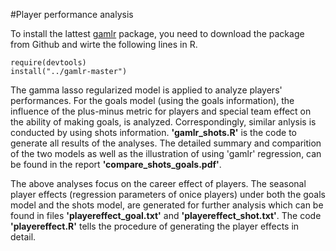 #Player performance analysis


To install the lattest [gamlr](https://github.com/mataddy/gamlr) package, you need to download the package from Github and wirte the following lines in R. 

	require(devtools)
	install("../gamlr-master")


The gamma lasso regularized model is applied to analyze players' performances. For the goals model (using the goals information), the influence of the plus-minus metric for players and special team effect on the ability of making goals, is analyzed. Correspondingly, similar anlysis is conducted by using shots information. **'gamlr_shots.R'** is the code to generate all results of the analyses. The detailed summary and comparition of the two models as well as the illustration of using 'gamlr' regression, can be found in the report 
**'compare_shots_goals.pdf'**. 

The above analyses focus on the career effect of players. The seasonal player effects (regression parameters of onice players) under both the goals model and the shots model, are generated for further analysis which can be found in files **'playereffect_goal.txt'** and **'playereffect_shot.txt'**. The code **'playereffect.R'** tells the procedure of generating the player effects in detail.




	
	
